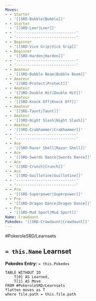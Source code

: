 ```yaml
---
Moves:
- - Starter
  - '[[SRD-Bubble|Bubble]]'
- - Starter
  - '[[SRD-Leer|Leer]]'
- - '---------------------------'
  - '---------------------------'
- - Beginner
  - '[[SRD-Vice Grip|Vice Grip]]'
- - Beginner
  - '[[SRD-Harden|Harden]]'
- - '---------------------------'
  - '---------------------------'
- - Amateur
  - '[[SRD-Bubble Beam|Bubble Beam]]'
- - Amateur
  - '[[SRD-Protect|Protect]]'
- - Amateur
  - '[[SRD-Double Hit|Double Hit]]'
- - Amateur
  - '[[SRD-Knock Off|Knock Off]]'
- - Amateur
  - '[[SRD-Taunt|Taunt]]'
- - Amateur
  - '[[SRD-Night Slash|Night Slash]]'
- - Amateur
  - '[[SRD-Crabhammer|Crabhammer]]'
- - '---------------------------'
  - '---------------------------'
- - Ace
  - '[[SRD-Razor Shell|Razor Shell]]'
- - Ace
  - '[[SRD-Swords Dance|Swords Dance]]'
- - Ace
  - '[[SRD-Crunch|Crunch]]'
- - Ace
  - '[[SRD-Guillotine|Guillotine]]'
- - '---------------------------'
  - '---------------------------'
- - Pro
  - '[[SRD-Superpower|Superpower]]'
- - Pro
  - '[[SRD-Dragon Dance|Dragon Dance]]'
- - Pro
  - '[[SRD-Mud Sport|Mud Sport]]'
Name: Crawdaunt
Pokedex: '[[SRD-Crawdaunt|Crawdaunt]]'
---
```


#PokeroleSRD/Learnsets

## `= this.Name` Learnset

**Pokedex Entry:** `= this.Pokedex`

```dataview
TABLE WITHOUT ID
    T[0] AS Learned,
    T[1] AS Move
FROM #PokeroleSRD/Learnsets
flatten moves as T
where file.path = this.file.path
```
